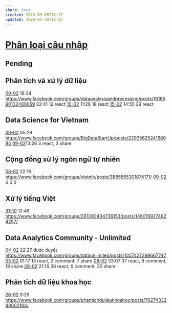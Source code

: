 ```yaml
---
share: true
created: 2023-09-05T16:17
updated: 2024-02-29T19:22
---
```

# [Phân loại câu nhập](../../../../Tr%E1%BA%A5n%20K%E1%BB%B3/4%20Th%C3%A0nh%20ph%E1%BA%A9m/Truy%E1%BB%81n%20th%C3%B4ng/Ph%C3%A2n%20lo%E1%BA%A1i%20c%C3%A2u%20nh%E1%BA%ADp.md)
## Pending
## Phân tích và xử lý dữ liệu
[09-02](09-02.md) 18:34 https://www.facebook.com/groups/dataanalysisandprocessing/posts/1616590132480059
22:41 12 react
[10-02](10-02.md) 11:26 18 react
[15-02](15-02.md) 14:55 29 react

## Data Science for Vietnam
[09-02](09-02.md) 05:29 https://www.facebook.com/groups/BigDataStartUp/posts/2293562524168084
[09-02](09-02.md)13:26 3 react, 3 share

## Cộng đồng xử lý ngôn ngữ tự nhiên
[08-02](08-02.md) 22:16 https://www.facebook.com/groups/vietnlp/posts/3885555301674171/
[09-02](09-02.md) 0 0 0 

## Xử lý tiếng Việt 
[31-10](31-10.md) 12:48 https://www.facebook.com/groups/261080434736153/posts/1460199274824257/

## Data Analytics Community - Unlimited
[04-02](04-02.md) 22:27 được duyệt https://www.facebook.com/groups/dataunlimited/posts/1057427298667747
[05-02](05-02.md) 01:17 13 react, 2 comment, 7 share
[08-02](08-02.md) 03:07 37 react, 6 comment, 19 share
[08-02](08-02.md) 21:16 38 react, 6 comment, 20 share

## Phân tích dữ liệu khoa học
[28-02](28-02.md) 9:29 https://www.facebook.com/groups/phantichdulieukhoahoc/posts/7627433240602184/
